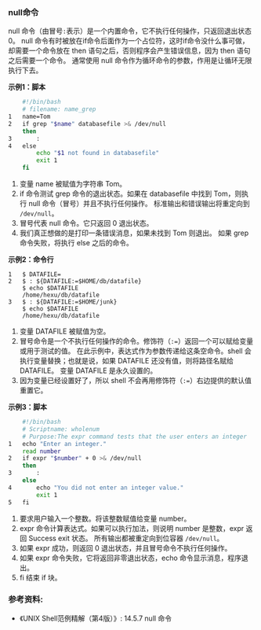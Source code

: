 ### null命令

null 命令（由冒号`:`表示）是一个内置命令，它不执行任何操作，只返回退出状态 0。
null 命令有时被放在if命令后面作为一个占位符，这时if命令没什么事可做，
却需要一个命令放在 then 语句之后，否则程序会产生错误信息，因为 then 语句之后需要一个命令。
通常使用 null 命令作为循环命令的参数，作用是让循环无限执行下去。

**示例1：脚本**

```bash
    #!/bin/bash
    # filename: name_grep
1   name=Tom
2   if grep "$name" databasefile >& /dev/null
    then
3       :
4   else
        echo "$1 not found in databasefile"
        exit 1
    fi
```

1. 变量 name 被赋值为字符串 Tom。
2. if 命令测试 grep 命令的退出状态。如果在 databasefile 中找到 Tom，则执行 null 命令（冒号）并且不执行任何操作。
   标准输出和错误输出将重定向到 `/dev/null`。
3. 冒号代表 null 命令。它只返回 0 退出状态。
4. 我们真正想做的是打印一条错误消息，如果未找到 Tom 则退出。
   如果 grep 命令失败，将执行 else 之后的命令。


**示例2：命令行**

```
1   $ DATAFILE=
2   $ : ${DATAFILE:=$HOME/db/datafile}
    $ echo $DATAFILE
    /home/hexu/db/datafile
3   $ : ${DATAFILE:=$HOME/junk}
    $ echo $DATAFILE
    /home/hexu/db/datafile
```

1. 变量 DATAFILE 被赋值为空。
2. 冒号命令是一个不执行任何操作的命令。修饰符（`:=`）返回一个可以赋给变量或用于测试的值。
   在此示例中，表达式作为参数传递给这条空命令。shell 会执行变量替换；也就是说，如果 DATAFILE 还没有值，则将路径名赋给 DATAFILE。
   变量 DATAFILE 是永久设置的。
3. 因为变量已经设置好了，所以 shell 不会再用修饰符（`:=`）右边提供的默认值重置它。


**示例3：脚本**

```bash
    #!/bin/bash
    # Scriptname: wholenum
    # Purpose:The expr command tests that the user enters an integer
1   echo "Enter an integer."
    read number
2   if expr "$number" + 0 >& /dev/null
    then
3       :
    else
4       echo "You did not enter an integer value."
        exit 1
5   fi
```

1. 要求用户输入一个整数。将该整数赋值给变量 number。
2. expr 命令计算表达式。如果可以执行加法，则说明 number 是整数，expr 返回 Success exit 状态。
   所有输出都被重定向到位容器 `/dev/null`。
3. 如果 expr 成功，则返回 0 退出状态，并且冒号命令不执行任何操作。
4. 如果 expr 命令失败，它将返回非零退出状态，echo 命令显示消息，程序退出。
5. fi 结束 if 块。


### 参考资料:
- 《UNIX Shell范例精解（第4版）》: 14.5.7 null 命令

